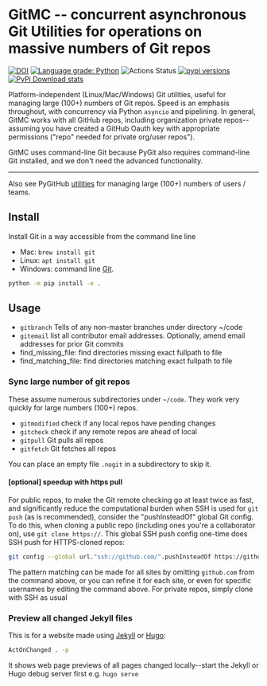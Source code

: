 # GitMC -- concurrent asynchronous Git Utilities for operations on massive numbers of Git repos

[![DOI](https://zenodo.org/badge/DOI/10.5281/zenodo.3339891.svg)](https://doi.org/10.5281/zenodo.3339891)
[![Language grade: Python](https://img.shields.io/lgtm/grade/python/g/scivision/gitMC.svg?logo=lgtm&logoWidth=18)](https://lgtm.com/projects/g/scivision/gitMC/context:python)
![Actions Status](https://github.com/scivision/gitmc/workflows/ci/badge.svg)
[![pypi versions](https://img.shields.io/pypi/pyversions/gitutils.svg)](https://pypi.python.org/pypi/gitutils)
[![PyPi Download stats](http://pepy.tech/badge/gitutils)](http://pepy.tech/project/gitutils)

Platform-independent (Linux/Mac/Windows) Git utilities, useful for managing large (100+) numbers of Git repos.
Speed is an emphasis throughout, with concurrency via Python `asyncio` and pipelining.
In general, GitMC works with all GitHub repos, including organization private repos--assuming you have created a GitHub Oauth key with appropriate permissions ("repo" needed for private org/user repos").

GitMC uses command-line Git because PyGit also requires command-line Git installed, and we don't need the advanced functionality.

---

Also see PyGitHub
[utilities](https://github.com/scivision/pygithub-utils)
for managing large (100+) numbers of users / teams.

## Install

Install Git in a way accessible from the command line line

* Mac: `brew install git`
* Linux: `apt install git`
* Windows: command line [Git](https://git-scm.com/download/win).

```sh
python -m pip install -e .
```

## Usage

* `gitbranch` Tells of any non-master branches under directory ~/code
* `gitemail` list all contributor email addresses. Optionally, amend email addresses for prior Git commits
* find_missing_file: find directories missing exact fullpath to file
* find_matching_file: find directories matching exact fullpath to file

### Sync large number of git repos

These assume numerous subdirectories under `~/code`.
They work very quickly for large numbers (100+) repos.

* `gitmodified` check if any local repos have pending changes
* `gitcheck` check if any remote repos are ahead of local
* `gitpull` Git pulls all repos
* `gitfetch` Git fetches all repos

You can place an empty file `.nogit` in a subdirectory to skip it.

#### [optional] speedup with https pull

For public repos, to make the Git remote checking go at least twice as fast, and significantly reduce the computational burden when SSH is used for `git push` (as is recommended), consider the "pushInsteadOf" global Git config.
To do this, when cloning a public repo (including ones you're a collaborator on), use `git clone https://`.
This global SSH push config one-time does SSH push for HTTPS-cloned repos:

```sh
git config --global url."ssh://github.com/".pushInsteadOf https://github.com/
```

The pattern matching can be made for all sites by omitting `github.com` from the command above, or you can refine it for each site, or even for specific usernames by editing the command above.
For private repos, simply clone with SSH as usual

### Preview all changed Jekyll files

This is for a website made using
[Jekyll](https://www.scivision.dev/create-jekyll-github-pages-website)
or
[Hugo](https://github.com/scivision/hugo-flex-example):

```sh
ActOnChanged . -p
```

It shows web page previews of all pages changed locally--start the Jekyll or Hugo debug server first e.g. `hugo serve`
